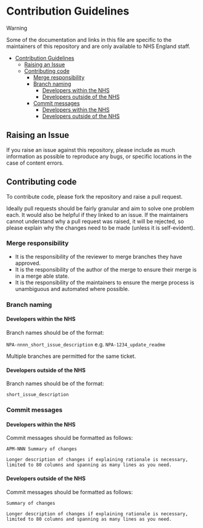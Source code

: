 # Contribution Guidelines

> [!WARNING]
> Some of the documentation and links in this file are specific to the maintainers of this repository and are only available to NHS England staff.

-   [Contribution Guidelines](#contribution-guidelines)
    -   [Raising an Issue](#raising-an-issue)
    -   [Contributing code](#contributing-code)
        -   [Merge responsibility](#merge-responsibility)
        -   [Branch naming](#branch-naming)
            -   [Developers within the NHS](#developers-within-the-nhs)
            -   [Developers outside of the NHS](#developers-outside-of-the-nhs)
        -   [Commit messages](#commit-messages)
            -   [Developers within the NHS](#developers-within-the-nhs-1)
            -   [Developers outside of the NHS](#developers-outside-of-the-nhs-1)

## Raising an Issue

If you raise an issue against this repository, please include as much information as possible to reproduce any bugs,
or specific locations in the case of content errors.

## Contributing code

To contribute code, please fork the repository and raise a pull request.

Ideally pull requests should be fairly granular and aim to solve one problem each. It would also be helpful if they
linked to an issue. If the maintainers cannot understand why a pull request was raised, it will be rejected,
so please explain why the changes need to be made (unless it is self-evident).

### Merge responsibility

-   It is the responsibility of the reviewer to merge branches they have approved.
-   It is the responsibility of the author of the merge to ensure their merge is in a merge able state.
-   It is the responsibility of the maintainers to ensure the merge process is unambiguous and automated where possible.

### Branch naming

#### Developers within the NHS

Branch names should be of the format:

`NPA-nnnn_short_issue_description`
e.g. `NPA-1234_update_readme`

Multiple branches are permitted for the same ticket.

#### Developers outside of the NHS

Branch names should be of the format:

`short_issue_description`

### Commit messages

#### Developers within the NHS

Commit messages should be formatted as follows:

```
APM-NNN Summary of changes

Longer description of changes if explaining rationale is necessary,
limited to 80 columns and spanning as many lines as you need.
```

#### Developers outside of the NHS

Commit messages should be formatted as follows:

```
Summary of changes

Longer description of changes if explaining rationale is necessary,
limited to 80 columns and spanning as many lines as you need.
```
